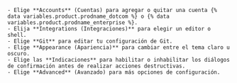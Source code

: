     - Elige **Accounts** (Cuentas) para agregar o quitar una cuenta {% data variables.product.prodname_dotcom %} o {% data variables.product.prodname_enterprise %}.
    - Elija **Integrations (Integraciones)** para elegir un editor o shell.
    - Elige **Git** para editar tu configuración de Git.
    - Elige **Appearance (Apariencia)** para cambiar entre el tema claro u oscuro.
    - Elige las **Indicaciones** para habilitar o inhabilitar los diálogos de confirmación antes de realizar acciones destructivas.
    - Elige **Advanced** (Avanzado) para más opciones de configuración.
